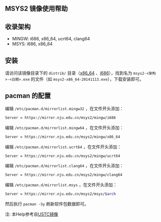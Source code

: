 
## MSYS2 镜像使用帮助

收录架构
--------

* MINGW: i686, x86_64, ucrt64, clang64
* MSYS: i686, x86_64

安装
--------------

请访问该镜像目录下的 `distrib/` 目录（[x86_64](https://mirror.nju.edu.cn/msys2/distrib/x86_64) 、[i686](https://mirror.nju.edu.cn/msys2/distrib/i686/)），找到名为 `msys2-<架构>-<日期>.exe` 的文件（如 `msys2-x86_64-20141113.exe`），下载安装即可。

pacman 的配置
-------------

编辑 `/etc/pacman.d/mirrorlist.mingw32` ，在文件开头添加：

```bash
Server = https://mirror.nju.edu.cn/msys2/mingw/i686
```

编辑 `/etc/pacman.d/mirrorlist.mingw64` ，在文件开头添加：

```bash
Server = https://mirror.nju.edu.cn/msys2/mingw/x86_64
```

编辑 `/etc/pacman.d/mirrorlist.ucrt64` ，在文件开头添加：

```bash
Server = https://mirror.nju.edu.cn/msys2/mingw/ucrt64
```

编辑 `/etc/pacman.d/mirrorlist.clang64` ，在文件开头添加：

```bash
Server = https://mirror.nju.edu.cn/msys2/mingw/clang64
```

编辑 `/etc/pacman.d/mirrorlist.msys` ，在文件开头添加：

```bash
Server = https://mirror.nju.edu.cn/msys2/msys/$arch
```

然后执行 `pacman -Sy` 刷新软件包数据即可。


注: 本Help参考自[USTC镜像](https://lug.ustc.edu.cn/wiki/mirrors/help/msys2)
